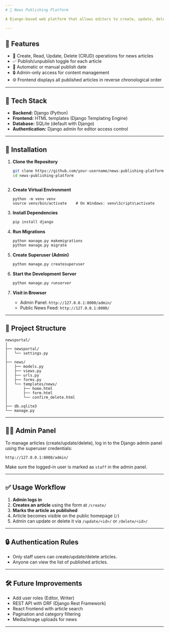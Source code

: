 ```yaml
---
# 📰 News Publishing Platform

A Django-based web platform that allows editors to create, update, delete, and publish news articles. The public frontend displays a list of published articles, while authenticated admins (staff users) can manage articles using form-based views.

---
```


## 📌 Features

- 📝 Create, Read, Update, Delete (CRUD) operations for news articles
- ✅ Publish/unpublish toggle for each article
- 📅 Automatic or manual publish date
- 🔒 Admin-only access for content management
- 🌐 Frontend displays all published articles in reverse chronological order

---

## 🚀 Tech Stack

- **Backend:** Django (Python)
- **Frontend:** HTML templates (Django Templating Engine)
- **Database:** SQLite (default with Django)
- **Authentication:** Django admin for editor access control

---

## 🔧 Installation

1. **Clone the Repository**
   ```bash
   git clone https://github.com/your-username/news-publishing-platform.git
   cd news-publishing-platform
```
```
2. **Create Virtual Environment**

   ```
   python -m venv venv
   source venv/bin/activate    # On Windows: venv\Scripts\activate
   ```

3. **Install Dependencies**

   ```bash
   pip install django
   ```

4. **Run Migrations**

   ```bash
   python manage.py makemigrations
   python manage.py migrate
   ```

5. **Create Superuser (Admin)**

   ```bash
   python manage.py createsuperuser
   ```

6. **Start the Development Server**

   ```bash
   python manage.py runserver
   ```

7. **Visit in Browser**

   * Admin Panel: `http://127.0.0.1:8000/admin/`
   * Public News Feed: `http://127.0.0.1:8000/`

---

## 📂 Project Structure

```
newsportal/
│
├── newsportal/             
│   └── settings.py
│
├── news/                   
│   ├── models.py
│   ├── views.py
│   ├── urls.py
│   ├── forms.py
│   └── templates/news/
│       ├── home.html
│       ├── form.html
│       └── confirm_delete.html
│
├── db.sqlite3              
└── manage.py
```

---

## 🧑‍💼 Admin Panel

To manage articles (create/update/delete), log in to the Django admin panel using the superuser credentials:

```plaintext
http://127.0.0.1:8000/admin/
```

Make sure the logged-in user is marked as `staff` in the admin panel.

---

## ✅ Usage Workflow

1. **Admin logs in**
2. **Creates an article** using the form at `/create/`
3. **Marks the article as published**
4. Article becomes visible on the public homepage (`/`)
5. Admin can update or delete it via `/update/<id>/` or `/delete/<id>/`

---

## 🔒 Authentication Rules

* Only staff users can create/update/delete articles.
* Anyone can view the list of published articles.

---

## 🛠 Future Improvements

* Add user roles (Editor, Writer)
* REST API with DRF (Django Rest Framework)
* React frontend with article search
* Pagination and category filtering
* Media/image uploads for news

---
